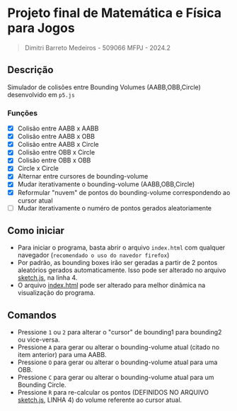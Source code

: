 # Projeto final de Matemática e Física para Jogos
> Dimitri Barreto Medeiros - 509066
> MFPJ - 2024.2
## Descrição
Simulador de colisões entre Bounding Volumes (AABB,OBB,Circle) desenvolvido em `p5.js`
### Funções
- [x] Colisão entre AABB x AABB
- [x] Colisão entre AABB x OBB
- [x] Colisão entre AABB x Circle
- [x] Colisão entre OBB x Circle
- [x] Colisão entre OBB x OBB
- [x] Circle x Circle
- [x] Alternar entre cursores de bounding-volume
- [x] Mudar iterativamente o bounding-volume (AABB,OBB,Circle)
- [x] Reformular "nuvem" de pontos do bounding-volume correspondendo ao cursor atual
- [ ] Mudar iterativamente o numéro de pontos gerados aleatoriamente
## Como iniciar
- Para iniciar o programa, basta abrir o arquivo `index.html` com qualquer navegador (`recomendado o uso do navedor firefox`)
- Por padrão, as bounding boxes irão ser geradas a partir de 2 pontos aleatórios gerados automaticamente. Isso pode ser alterado no arquivo [sketch.js](https://github.com/itznokx/MFPJ/blob/master/final_project/sketch.js), na linha 4.
- O arquivo [index.html](https://github.com/itznokx/MFPJ/blob/master/final_project/index.html) pode ser alterado para melhor dinâmica na visualização do programa.

## Comandos

- Pressione `1` ou `2` para alterar o "cursor" de bounding1 para bounding2 ou vice-versa.
- Pressione `A` para gerar ou alterar o bounding-volume atual (citado no item anterior) para uma AABB.
- Pressione `O` para gerar ou alterar o bounding-volume atual  para uma OBB.
- Pressione `C` para gerar ou alterar o bounding-volume atual  para um Bounding Circle.
- Pressione `R` para re-calcular os pontos (DEFINIDOS NO ARQUIVO [sketch.js](https://github.com/itznokx/MFPJ/blob/master/final_project/sketch.js), LINHA 4) do volume referente ao cursor atual.

